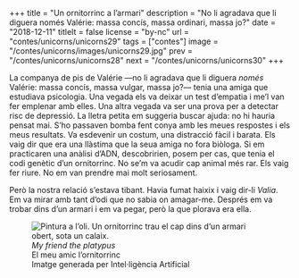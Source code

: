 +++
title = "Un ornitorrinc a l’armari"
description = "No li agradava que li diguera només Valérie: massa concís, massa ordinari, massa jo?"
date = "2018-12-11"
titleIt = false
license = "by-nc"
url = "contes/unicorns/unicorns29"
tags = ["contes"]
image = "/contes/unicorns/images/unicorns29.jpg"
prev = "/contes/unicorns/unicorns28"
next = "/contes/unicorns/unicorns30"
+++

La companya de pis de Valérie —no li agradava que li diguera *només* Valérie: massa concís, massa vulgar, massa jo?— tenia una amiga que estudiava psicologia. Una vegada els va deixar un test d’empatia i me’l van fer emplenar amb elles. Una altra vegada va ser una prova per a detectar risc de depressió. La lletra petita em suggeria buscar ajuda: no hi hauria pensat mai. S’ho passaven bomba fent conya amb les meues respostes i els meus resultats. Va esdevenir un costum, una distracció fàcil i barata. Els vaig dir que era una llàstima que la seua amiga no fora biòloga. Si em practicaren una anàlisi d’ADN, descobririen, posem per cas, que tenia el codi genètic d’un ornitorrinc. No se’m va acudir cap animal més rar. Els vaig fer riure. No em van prendre mai molt seriosament.

Però la nostra relació s’estava tibant. Havia fumat haixix i vaig dir-li *Valia*. Em va mirar amb tant d’odi que no sabia on amagar-me. Després em va trobar dins d’un armari i em va pegar, però la que plorava era ella.

<figure class="illustration"><img src="/contes/unicorns/images/unicorns29.jpg" alt="Pintura a l’oli. Un ornitorrinc trau el cap dins d‘un armari obert, sota un calaix."><figcaption><em>My friend the platypus</em><br>El meu amic l’ornitorrinc<br><span class="ai-disclaimer">Imatge generada per Intel·ligència Artificial</span></figcaption></figure>

